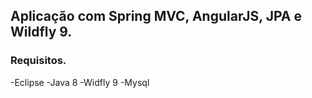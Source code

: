 ## Aplicação com Spring MVC, AngularJS, JPA e Wildfly 9.

### Requisitos.

-Eclipse
-Java 8
-Widfly 9
-Mysql


